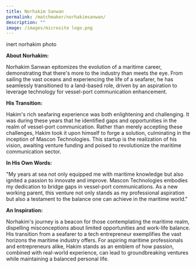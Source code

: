 ```yaml
---
title: Norhakim Sanwan
permalink: /matchmaker/norhakimsanwan/
description: ""
image: /images/microsite logo.png
---
```

inert norhakim photo

**About Norhakim:**

Norhakim Sanwan epitomizes the evolution of a maritime career, demonstrating that there's more to the industry than meets the eye. From sailing the vast oceans and experiencing the life of a seafarer, he has seamlessly transitioned to a land-based role, driven by an aspiration to leverage technology for vessel-port communication enhancement.

**His Transition:**

Hakim's rich seafaring experience was both enlightening and challenging. It was during these years that he identified gaps and opportunities in the realm of vessel-port communication. Rather than merely accepting these challenges, Hakim took it upon himself to forge a solution, culminating in the inception of Mascon Technologies. This startup is the realization of his vision, awaiting venture funding and poised to revolutionize the maritime communication sector.

**In His Own Words:**

"My years at sea not only equipped me with maritime knowledge but also ignited a passion to innovate and improve. Mascon Technologies embodies my dedication to bridge gaps in vessel-port communications. As a new working parent, this venture not only stands as my professional aspiration but also a testament to the balance one can achieve in the maritime world."

**An Inspiration:**

Norhakim's journey is a beacon for those contemplating the maritime realm, dispelling misconceptions about limited opportunities and work-life balance. His transition from a seafarer to a tech entrepreneur exemplifies the vast horizons the maritime industry offers. For aspiring maritime professionals and entrepreneurs alike, Hakim stands as an emblem of how passion, combined with real-world experience, can lead to groundbreaking ventures while maintaining a balanced personal life.